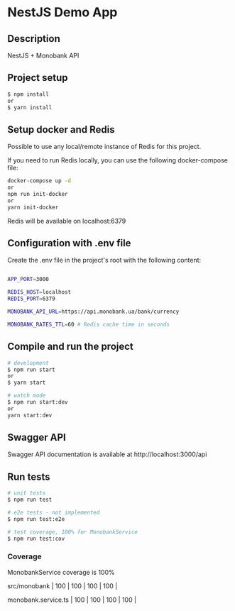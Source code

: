 # NestJS Demo App


## Description

NestJS + Monobank API

## Project setup

```bash
$ npm install
or
$ yarn install
```

## Setup docker and Redis

Possible to use any local/remote instance of Redis for this project.

If you need to run Redis locally, you can use the following docker-compose file:

```bash
docker-compose up -d
or
npm run init-docker
or
yarn init-docker
```
Redis will be available on localhost:6379

## Configuration with .env file

Create the .env file in the project's root with the following content:

```bash

APP_PORT=3000

REDIS_HOST=localhost
REDIS_PORT=6379

MONOBANK_API_URL=https://api.monobank.ua/bank/currency

MONOBANK_RATES_TTL=60 # Redis cache time in seconds
```

## Compile and run the project

```bash
# development
$ npm run start
or
$ yarn start

# watch mode
$ npm run start:dev
or
yarn start:dev
```

## Swagger API

Swagger API documentation is available at http://localhost:3000/api

## Run tests

```bash
# unit tests
$ npm run test

# e2e tests - not implemented
$ npm run test:e2e

# test coverage, 100% for MonobankService
$ npm run test:cov
```

### Coverage

MonobankService coverage is 100%

src/monobank              |     100 |      100 |     100 |     100 |                   

monobank.service.ts      |     100 |      100 |     100 |     100 |        


